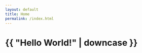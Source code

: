 ```yaml
---
layout: default
title: Home
permalink: /index.html
---
```


<h1>{{ "Hello World!" | downcase }}</h1>
